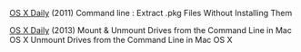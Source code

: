 
[OS X Daily](http://osxdaily.com/2011/09/26/show-package-contents-unavailable-extract-pkg-files-without-installing-them/)
(2011) Command line : Extract .pkg Files Without Installing Them

[OS X Daily](http://osxdaily.com/2013/05/13/mount-unmount-drives-from-the-command-line-in-mac-os-x/)
(2013) Mount & Unmount Drives from the Command Line in Mac OS X Unmount Drives from the Command Line in Mac OS X
